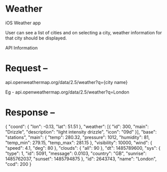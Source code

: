 # Weather
iOS Weather app

User can see a list of cities and on selecting a city, weather information for that city should be displayed. 


API Information
 
# Request –
api.openweathermap.org/data/2.5/weather?q={city name}

Eg - api.openweathermap.org/data/2.5/weather?q=London


# Response –
{
	"coord": {
		"lon": -0.13,
		"lat": 51.51
	},
	"weather": [{
		"id": 300,
		"main": "Drizzle",
		"description": "light intensity drizzle",
		"icon": "09d"
	}],
	"base": "stations",
	"main": {
		"temp": 280.32,
		"pressure": 1012,
		"humidity": 81,
		"temp_min": 279.15,
		"temp_max": 281.15
	},
	"visibility": 10000,
	"wind": {
		"speed": 4.1,
		"deg": 80
	},
	"clouds": {
		"all": 90
	},
	"dt": 1485789600,
	"sys": {
		"type": 1,
		"id": 5091,
		"message": 0.0103,
		"country": "GB",
		"sunrise": 1485762037,
		"sunset": 1485794875
	},
	"id": 2643743,
	"name": "London",
	"cod": 200
}
